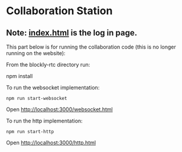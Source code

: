 # Collaboration Station

## Note: [index.html](index.html) is the log in page. 

This part below is for running the collaboration code (this is no longer running on the website):

From the blockly-rtc directory run:

npm install

To run the websocket implementation:
````
npm run start-websocket
````

Open [http://localhost:3000/websocket.html](http://localhost:3000/websocket.html)

To run the http implementation:

````
npm run start-http
````

Open [http://localhost:3000/http.html](http://localhost:3000/http.html)
